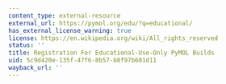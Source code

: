 ```yaml
---
content_type: external-resource
external_url: https://pymol.org/edu/?q=educational/
has_external_license_warning: true
license: https://en.wikipedia.org/wiki/All_rights_reserved
status: ''
title: Registration For Educational-Use-Only PyMOL Builds
uid: 5c9d420e-135f-47f6-8b57-b8f97b601d11
wayback_url: ''
---
```

